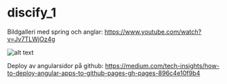 # discify_1

Bildgalleri med spring och anglar: https://www.youtube.com/watch?v=Jv7TLWjOz4g
                                    
                                    

![alt text](https://user-images.githubusercontent.com/209369/148371550-5caf66f2-b832-4ed0-8374-435002a1396a.png
)
 
 Deploy av angularsidor på github: https://medium.com/tech-insights/how-to-deploy-angular-apps-to-github-pages-gh-pages-896c4e10f9b4